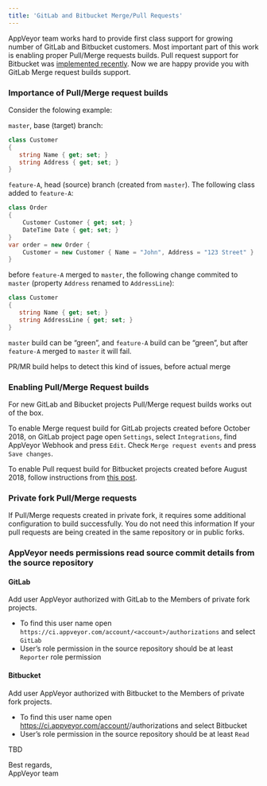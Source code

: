 ```yaml
---
title: 'GitLab and Bitbucket Merge/Pull Requests'
---
```


AppVeyor team works hard to provide first class support for growing number of GitLab and Bitbucket customers. Most important part of this work is enabling proper Pull/Merge requests builds.
Pull request support for Bitbucket was [implemented recently](/blog/2018/08/22/bitbucket-pull-requests/). Now we are happy provide you with GitLab Merge request builds support.

### Importance of Pull/Merge request builds

Consider the folowing example:

`master`, base (target) branch:

```csharp
class Customer
{
   string Name { get; set; }
   string Address { get; set; }
}
```

`feature-A`, head (source) branch (created from `master`). The following class added to `feature-A`:

```csharp
class Order
{
    Customer Customer { get; set; }
    DateTime Date { get; set; }
}
var order = new Order {
    Customer = new Customer { Name = "John", Address = "123 Street" }
}
```

before `feature-A` merged to `master`, the following change commited to `master` (property `Address` renamed to `AddressLine`):

```csharp
class Customer
{
   string Name { get; set; }
   string AddressLine { get; set; }
}
```

`master` build can be “green”, and `feature-A` build can be “green”, but after `feature-A` merged to `master` it will fail.

PR/MR build helps to detect this kind of issues, before actual merge

### Enabling Pull/Merge Request builds

For new GitLab and Bibucket projects Pull/Merge request builds works out of the box.

To enable Merge request build for GitLab projects created before October 2018, on GitLab project page open `Settings`, select `Integrations`, find AppVeyor Webhook and press `Edit`. Check `Merge request events` and press `Save changes`.

To enable Pull request build for Bitbucket projects created before August 2018, follow instructions from [this post](/blog/2018/08/22/bitbucket-pull-requests/).

### Private fork Pull/Merge requests

If Pull/Merge requests created in private fork, it requires some additional configuration to build successfully. You do not need this information If your pull requests are being created in the same repository or in public forks.

### AppVeyor needs permissions read source commit details from the source repository

#### GitLab

Add user AppVeyor authorized with GitLab to the Members of private fork projects.

* To find this user name open `https://ci.appveyor.com/account/<account>/authorizations` and select `GitLab`
* User’s role permission in the source repository should be at least `Reporter` role permission

#### Bitbucket

Add user AppVeyor authorized with Bitbucket to the Members of private fork projects.

*  To find this user name open https://ci.appveyor.com/account/<account>/authorizations and select Bitbucket
*  User’s role permission in the source repository should be at least `Read`

TBD

Best regards,<br>
AppVeyor team
